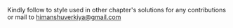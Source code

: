 Kindly follow to style used in other chapter's solutions for any contributions or mail to himanshuverkiya@gmail.com

